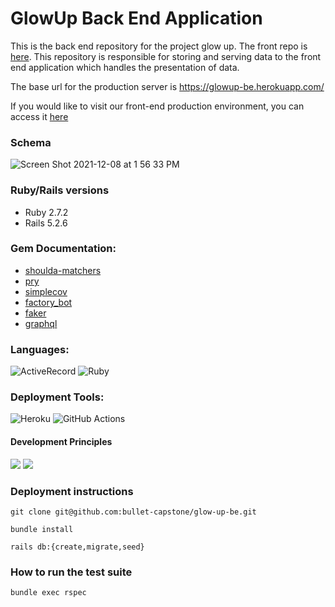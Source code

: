 # GlowUp Back End Application

This is the back end repository for the project glow up. The front repo is [here](https://github.com/bullet-capstone/glow-up-fe). This repository is responsible for storing and serving data to the front end application which handles the presentation of data.

The base url for the production server is https://glowup-be.herokuapp.com/

If you would like to visit our front-end production environment, you can access it [here](https://bullet-capstone.github.io/glow-up-fe/)

### Schema

![Screen Shot 2021-12-08 at 1 56 33 PM](https://user-images.githubusercontent.com/84806907/145283660-625b735b-7ddb-430a-88ad-84797ff6ab5b.png)

### Ruby/Rails versions

  - Ruby 2.7.2
  - Rails 5.2.6

### Gem Documentation:

  -  [shoulda-matchers](https://github.com/thoughtbot/shoulda-matchers)
  -  [pry](https://github.com/pry/pry)
  -  [simplecov](https://github.com/simplecov-ruby/simplecov)
  -  [factory_bot](https://github.com/thoughtbot/factory_bot)
  -  [faker](https://github.com/faker-ruby/faker)
  -  [graphql](https://graphql.org/)

### Languages:
![ActiveRecord](https://img.shields.io/badge/ActiveRecord-CC0000.svg?&style=flaste&logo=rubyonrails&logoColor=white)
![Ruby](https://img.shields.io/badge/Ruby-CC0000.svg?&style=flaste&logo=ruby&logoColor=white)

### Deployment Tools:
![Heroku](https://img.shields.io/badge/Heroku-430098.svg?&style=flaste&logo=heroku&logoColor=white)
![GitHub Actions](https://github.com/bullet-capstone/glow-up-be/actions/workflows/ci.yml/badge.svg)

#### Development Principles
<p>
  <img src="https://img.shields.io/badge/OOP-b81818.svg?&style=flaste&logo=OOP&logoColor=white" />
  <img src="https://img.shields.io/badge/TDD-b87818.svg?&style=flaste&logo=TDD&logoColor=white" />
</p>


### Deployment instructions

  ```
  git clone git@github.com:bullet-capstone/glow-up-be.git

  bundle install

  rails db:{create,migrate,seed}

  ```


### How to run the test suite

  `bundle exec rspec`
